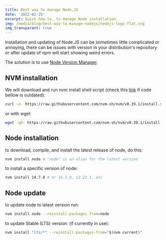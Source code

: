 ```yaml
---
title: Best way to manage Node.JS
date: '2022-02-25'
excerpt: Quick how-to, to manage Node installation.
img: /media/blog/best-way-to-manage-nodejs/nodejs-logo-flat.svg
img_transparent: true
---
```


Installation and updating of Node.JS can be sometimes little complicated or annoying, there can be issues with version in your distribution's repository or after update of npm will start showing weird errors.

The solution is to use [Node Version Manager](https://github.com/nvm-sh/nvm).

## NVM installation

We will download and run nvm install shell script (check this [link](https://github.com/nvm-sh/nvm#installing-and-updating) if code bellow is outdated):

```bash
curl -o- https://raw.githubusercontent.com/nvm-sh/nvm/v0.39.1/install.sh | bash
```

or with wget

```bash
wget -qO- https://raw.githubusercontent.com/nvm-sh/nvm/v0.39.1/install.sh | bash
```

## Node installation

to download, compile, and install the latest release of node, do this:

```bash
nvm install node # "node" is an alias for the latest version
```

to install a specific version of node:

```bash
nvm install 14.7.0 # or 16.3.0, 12.22.1, etc
```

## Node update

to update node to latest version run:

```bash
nvm install node --reinstall-packages-from=node
```

to update Stable (LTS) version: (if currently in use):

```bash
nvm install "lts/*" --reinstall-packages-from="$(nvm current)"
```

